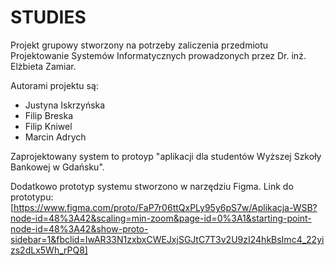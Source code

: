 # STUDIES

Projekt grupowy stworzony na potrzeby zaliczenia przedmiotu Projektowanie Systemów Informatycznych prowadzonych przez Dr. inż. Elżbieta Zamiar.

Autorami projektu są:
- Justyna Iskrzyńska
- Filip Breska
- Filip Kniwel
- Marcin Adrych

Zaprojektowany system to protoyp "aplikacji dla studentów Wyższej Szkoły Bankowej w Gdańsku".

Dodatkowo prototyp systemu stworzono w narzędziu Figma.
Link do prototypu: [https://www.figma.com/proto/FaP7r06ttQxPLy95y6pS7w/Aplikacja-WSB?node-id=48%3A42&scaling=min-zoom&page-id=0%3A1&starting-point-node-id=48%3A42&show-proto-sidebar=1&fbclid=IwAR33N1zxbxCWEJxjSGJtC7T3v2U9zI24hkBsImc4_22yizs2dLx5Wh_rPQ8]
